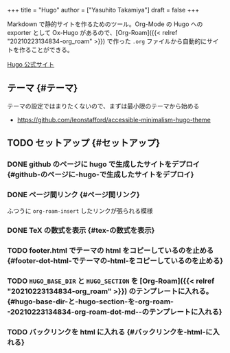 +++
title = "Hugo"
author = ["Yasuhito Takamiya"]
draft = false
+++

Markdown で静的サイトを作るためのツール。Org-Mode の Hugo への exporter として Ox-Hugo があるので、[Org-Roam]({{< relref "20210223134834-org_roam" >}}) で作った `.org` ファイルから自動的にサイトを作ることができる。

[Hugo 公式サイト](https://gohugo.io/)


## テーマ {#テーマ}

テーマの設定ではまりたくないので、まずは最小限のテーマから始める

-   <https://github.com/leonstafford/accessible-minimalism-hugo-theme>


## <span class="org-todo todo TODO">TODO</span> セットアップ {#セットアップ}


### <span class="org-todo done DONE">DONE</span> github のページに hugo で生成したサイトをデプロイ {#github-のページに-hugo-で生成したサイトをデプロイ}


### <span class="org-todo done DONE">DONE</span> ページ間リンク {#ページ間リンク}

ふつうに `org-roam-insert` したリンクが張られる模様


### <span class="org-todo done DONE">DONE</span> TeX の数式を表示 {#tex-の数式を表示}


### <span class="org-todo todo TODO">TODO</span> footer.html でテーマの html をコピーしているのを止める {#footer-dot-html-でテーマの-html-をコピーしているのを止める}


### <span class="org-todo todo TODO">TODO</span> `HUGO_BASE_DIR` と `HUGO_SECTION` を [Org-Roam]({{< relref "20210223134834-org_roam" >}}) のテンプレートに入れる。 {#hugo-base-dir-と-hugo-section-を-org-roam--20210223134834-org-roam-dot-md--のテンプレートに入れる}


### <span class="org-todo todo TODO">TODO</span> バックリンクを html に入れる {#バックリンクを-html-に入れる}
